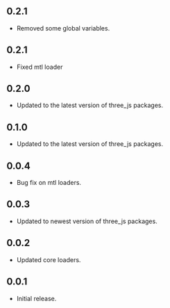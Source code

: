## 0.2.1

* Removed some global variables.

## 0.2.1

* Fixed mtl loader

## 0.2.0

* Updated to the latest version of three_js packages.

## 0.1.0

* Updated to the latest version of three_js packages.

## 0.0.4

* Bug fix on mtl loaders.

## 0.0.3

* Updated to newest version of three_js packages.

## 0.0.2

* Updated core loaders.

## 0.0.1

* Initial release.